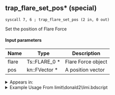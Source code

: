 ## trap_flare_set_pos* (special)

`syscall 7, 6 ; trap_flare_set_pos (2 in, 0 out)`

Set the position of Flare Force

#### Input parameters
| Name | Type | Description
|------|------|------------
| flare   | Ts::FLARE_0 *   | Flare Force object
| pos   | kn::FVector *   | A position vector




<details>
	<summary>Appears in:</summary>
| filename | Entity (obj)
|----------|-------------
| limit\donald2\limi.bdscript       |           
| limit\donald2_wi\limi.bdscript       |           

</details>

<details>
	<summary>Example Usage From limit\donald2\limi.bdscript</summary>
```
L3056:
 popToSp 4
 popToSp 0
 pushFromFSp 0
 pushFromFSp 4
 gosub 4, L3073
 pushFromFSpVal 80
 pushFromFSp 4
 syscall 7, 6 ; trap_flare_set_pos (2 in, 0 out)
 ret
```
</details>

